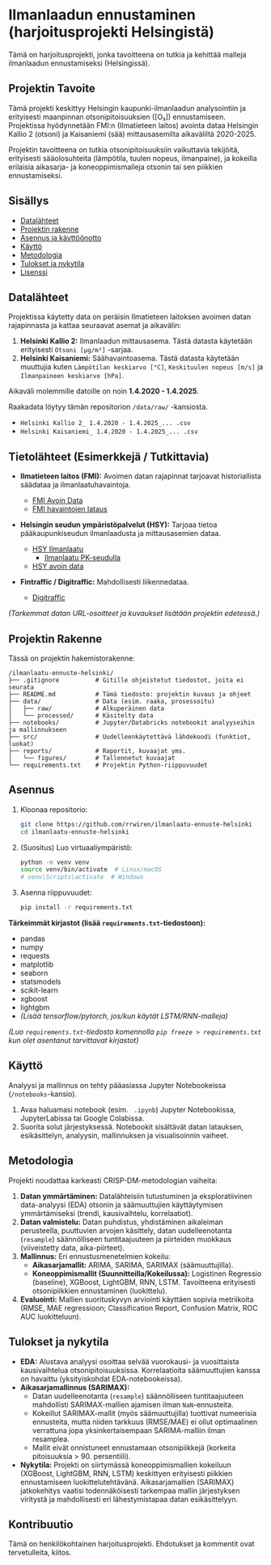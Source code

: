 # Ilmanlaadun ennustaminen (harjoitusprojekti Helsingistä)

Tämä on harjoitusprojekti, jonka tavoitteena on tutkia ja kehittää malleja ilmanlaadun ennustamiseksi (Helsingissä).

## Projektin Tavoite

Tämä projekti keskittyy Helsingin kaupunki-ilmanlaadun analysointiin ja erityisesti maanpinnan otsonipitoisuuksien ([O₃]) ennustamiseen. 
Projektissa hyödynnetään FMI:n (Ilmatieteen laitos) avointa dataa Helsingin Kallio 2 (otsoni) ja Kaisaniemi (sää) mittausasemilta aikaväliltä 
2020-2025.

Projektin tavoitteena on tutkia otsonipitoisuuksiin vaikuttavia tekijöitä, erityisesti sääolosuhteita (lämpötila, tuulen nopeus, ilmanpaine), ja 
kokeilla erilaisia aikasarja- ja koneoppimismalleja otsonin tai sen piikkien ennustamiseksi.

## Sisällys

* [Datalähteet](#datalähteet)
* [Projektin rakenne](#projektin-rakenne)
* [Asennus ja käyttöönotto](#asennus-ja-käyttöönotto)
* [Käyttö](#käyttö)
* [Metodologia](#metodologia)
* [Tulokset ja nykytila](#tulokset-ja-nykytila)
* [Lisenssi](#lisenssi)

## Datalähteet

Projektissa käytetty data on peräisin Ilmatieteen laitoksen avoimen datan rajapinnasta ja kattaa seuraavat asemat ja aikavälin:

1.  **Helsinki Kallio 2:** Ilmanlaadun mittausasema. Tästä datasta käytetään erityisesti `Otsoni [µg/m³]` -sarjaa.
2.  **Helsinki Kaisaniemi:** Säähavaintoasema. Tästä datasta käytetään muuttujia kuten `Lämpötilan keskiarvo [°C]`, `Keskituulen nopeus [m/s]` ja 
`Ilmanpaineen keskiarvo [hPa]`.

Aikaväli molemmille datoille on noin **1.4.2020 - 1.4.2025**.

Raakadata löytyy tämän repositorion `/data/raw/` -kansiosta.

* `Helsinki Kallio 2_ 1.4.2020 - 1.4.2025_... .csv`
* `Helsinki Kaisaniemi_ 1.4.2020 - 1.4.2025_... .csv`


## Tietolähteet (Esimerkkejä / Tutkittavia)

* **Ilmatieteen laitos (FMI):** Avoimen datan rajapinnat tarjoavat historiallista säädataa ja ilmanlaatuhavaintoja.
    * [FMI Avoin Data](https://ilmatieteenlaitos.fi/avoin-data)
	* [FMI havaintojen lataus](https://www.ilmatieteenlaitos.fi/havaintojen-lataus)


* **Helsingin seudun ympäristöpalvelut (HSY):** Tarjoaa tietoa pääkaupunkiseudun ilmanlaadusta ja mittausasemien dataa.
    * [HSY Ilmanlaatu](https://www.hsy.fi/ilmanlaatu-ja-ilmasto/ilmanlaatu/)
      * [Ilmanlaatu PK-seudulla](https://www.hsy.fi/ilmanlaatu-ja-ilmasto/ilmanlaatu-paakaupunkiseutu/ilmansaasteiden-pitoisuudet/)
	* [HSY avoin data](https://www.hsy.fi/ymparistotieto/avoindata/avoin-data---sivut/paakaupunkiseudun-ilmansaastepitoisuudet/)

* **Fintraffic / Digitraffic:** Mahdollisesti liikennedataa.
    * [Digitraffic](https://www.digitraffic.fi/)

*(Tarkemmat datan URL-osoitteet ja kuvaukset lisätään projektin edetessä.)*

## Projektin Rakenne

Tässä on projektin hakemistorakenne:

```text
/ilmanlaatu-ennuste-helsinki/
├── .gitignore          # Gitille ohjeistetut tiedostot, joita ei seurata
├── README.md           # Tämä tiedosto: projektin kuvaus ja ohjeet
├── data/               # Data (esim. raaka, prosessoitu)
│   ├── raw/            # Alkuperäinen data
│   └── processed/      # Käsitelty data
├── notebooks/          # Jupyter/Databricks notebookit analyyseihin ja mallinnukseen
├── src/                # Uudelleenkäytettävä lähdekoodi (funktiot, luokat)
├── reports/            # Raportit, kuvaajat yms.
│   └── figures/        # Tallennetut kuvaajat
└── requirements.txt    # Projektin Python-riippuvuudet

```

## Asennus

1.  Kloonaa repositorio:
    ```bash
    git clone https://github.com/rrwiren/ilmanlaatu-ennuste-helsinki
    cd ilmanlaatu-ennuste-helsinki
    ```
2.  (Suositus) Luo virtuaaliympäristö:
    ```bash
    python -m venv venv
    source venv/bin/activate  # Linux/macOS
    # venv\Scripts\activate  # Windows
    ```
3.  Asenna riippuvuudet:
    ```bash
    pip install -r requirements.txt
    ```

**Tärkeimmät kirjastot (lisää `requirements.txt`-tiedostoon):**

* pandas
* numpy
* requests
* matplotlib
* seaborn
* statsmodels
* scikit-learn
* xgboost
* lightgbm
* *(Lisää tensorflow/pytorch, jos/kun käytät LSTM/RNN-malleja)*

*(Luo `requirements.txt`-tiedosto komennolla `pip freeze > requirements.txt` kun olet asentanut tarvittavat kirjastot)*

## Käyttö

Analyysi ja mallinnus on tehty pääasiassa Jupyter Notebookeissa (`/notebooks`-kansio).

1.  Avaa haluamasi notebook (esim. ` .ipynb`) Jupyter Notebookissa, JupyterLabissa tai Google Colabissa.
2.  Suorita solut järjestyksessä. Notebookit sisältävät datan latauksen, esikäsittelyn, analyysin, mallinnuksen ja visualisoinnin vaiheet.

## Metodologia

Projekti noudattaa karkeasti CRISP-DM-metodologian vaiheita:

1.  **Datan ymmärtäminen:** Datalähteisiin tutustuminen ja eksploratiivinen data-analyysi (EDA) otsonin ja säämuuttujien käyttäytymisen 
ymmärtämiseksi (trendi, kausivaihtelu, korrelaatiot).
2.  **Datan valmistelu:** Datan puhdistus, yhdistäminen aikaleiman perusteella, puuttuvien arvojen käsittely, datan uudelleenotanta (`resample`) 
säännölliseen tuntitaajuuteen ja piirteiden muokkaus (viiveistetty data, aika-piirteet).
3.  **Mallinnus:** Eri ennustusmenetelmien kokeilu:
    * **Aikasarjamallit:** ARIMA, SARIMA, SARIMAX (säämuuttujilla).
    * **Koneoppimismallit (Suunnitteilla/Kokeilussa):** Logistinen Regressio (baseline), XGBoost, LightGBM, RNN, LSTM. Tavoitteena erityisesti 
otsonipiikkien ennustaminen (luokittelu).
4.  **Evaluointi:** Mallien suorituskyvyn arviointi käyttäen sopivia metriikoita (RMSE, MAE regressioon; Classification Report, Confusion Matrix, 
ROC AUC luokitteluun).

## Tulokset ja nykytila

* **EDA:** Alustava analyysi osoittaa selvää vuorokausi- ja vuosittaista kausivaihtelua otsonipitoisuuksissa. Korrelaatioita säämuuttujien kanssa 
on havaittu (yksityiskohdat EDA-notebookeissa).
* **Aikasarjamallinnus (SARIMAX):**
    * Datan uudelleenotanta (`resample`) säännölliseen tuntitaajuuteen mahdollisti SARIMAX-mallien ajamisen ilman `NaN`-ennusteita.
    * Kokeillut SARIMAX-mallit (myös säämuuttujilla) tuottivat numeerisia ennusteita, mutta niiden tarkkuus (RMSE/MAE) ei ollut optimaalinen 
verrattuna jopa yksinkertaisempaan SARIMA-malliin ilman resamplea.
    * Mallit eivät onnistuneet ennustamaan otsonipiikkejä (korkeita pitoisuuksia > 90. persentiili).
* **Nykytila:** Projekti on siirtymässä koneoppimismallien kokeiluun (XGBoost, LightGBM, RNN, LSTM) keskittyen erityisesti piikkien ennustamiseen 
luokittelutehtävänä. Aikasarjamallien (SARIMAX) jatkokehitys vaatisi todennäköisesti tarkempaa mallin järjestyksen viritystä ja mahdollisesti eri 
lähestymistapaa datan esikäsittelyyn.

## Kontribuutio

Tämä on henkilökohtainen harjoitusprojekti. Ehdotukset ja kommentit ovat tervetulleita, kiitos.

